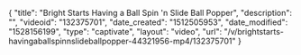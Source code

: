 {
    "title": "Bright Starts Having a Ball Spin 'n Slide Ball Popper",
    "description": "",
    "videoid": "132375701",
    "date_created": "1512505953",
    "date_modified": "1528156199",
    "type": "captivate",
    "layout": "video",
    "url": "\/v\/brightstarts-havingaballspinnslideballpopper-44321956-mp4\/132375701"
}